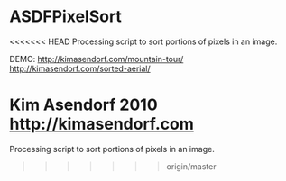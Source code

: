 ASDFPixelSort
=============

<<<<<<< HEAD
Processing script to sort portions of pixels in an image.

DEMO:
http://kimasendorf.com/mountain-tour/
http://kimasendorf.com/sorted-aerial/


Kim Asendorf 2010
http://kimasendorf.com
=======
Processing script to sort portions of pixels in an image.
>>>>>>> origin/master
